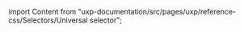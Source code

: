 
import Content from "uxp-documentation/src/pages/uxp/reference-css/Selectors/Universal selector";

<Content query="product=xd"/>
